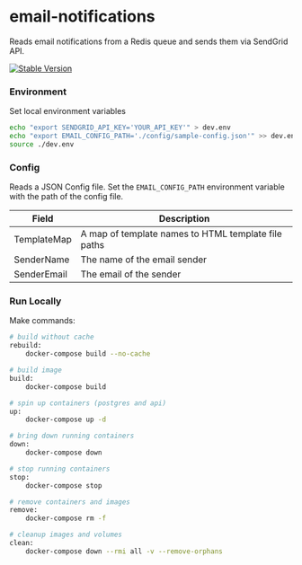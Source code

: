 # email-notifications

Reads email notifications from a Redis queue and sends them via SendGrid API.

[![Stable Version](https://img.shields.io/github/v/tag/anothrNick/email-notifications)](https://img.shields.io/github/v/tag/anothrNick/email-notifications)

### Environment

Set local environment variables

```sh
echo "export SENDGRID_API_KEY='YOUR_API_KEY'" > dev.env
echo "export EMAIL_CONFIG_PATH='./config/sample-config.json'" >> dev.env
source ./dev.env
```

### Config

Reads a JSON Config file. Set the `EMAIL_CONFIG_PATH` environment variable with the path of the config file.

|Field|Description|
|-----|-----------|
|TemplateMap|A map of template names to HTML template file paths|
|SenderName|The name of the email sender|
|SenderEmail|The email of the sender|

### Run Locally

Make commands:

```sh
# build without cache
rebuild:
	docker-compose build --no-cache

# build image
build:
	docker-compose build

# spin up containers (postgres and api)
up:
	docker-compose up -d

# bring down running containers
down:
	docker-compose down

# stop running containers
stop:
	docker-compose stop

# remove containers and images
remove:
	docker-compose rm -f

# cleanup images and volumes
clean:
	docker-compose down --rmi all -v --remove-orphans
```
